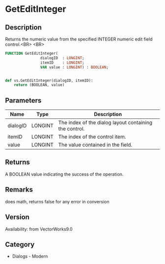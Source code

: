 # GetEditInteger

## Description
Returns the numeric value from the specified INTEGER numeric edit field control.&lt;BR&gt;
&lt;BR&gt;


```pascal
FUNCTION GetEditInteger(
				dialogID  : LONGINT;
				itemID    : LONGINT;
				VAR value : LONGINT) : BOOLEAN;
```

```python

def vs.GetEditInteger(dialogID, itemID):
    return (BOOLEAN, value)
```

## Parameters
|Name|Type|Description|
|---|---|---|
|dialogID|LONGINT|The index of the dialog layout containing the control.|
|itemID|LONGINT|The index of the control item.|
|value|LONGINT|The value contained in the field.|

## Returns
A BOOLEAN value indicating the success of the operation.

## Remarks
does math, returns false for any error in conversion

## Version
Availability: from VectorWorks9.0
## Category
* Dialogs - Modern

